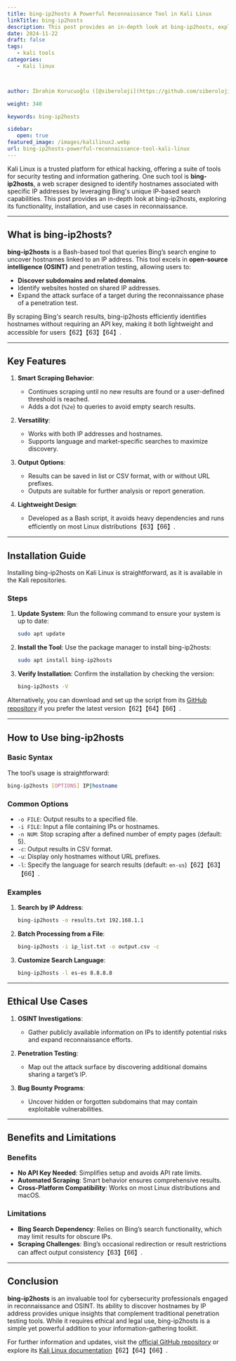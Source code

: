 ```yaml
---
title: bing-ip2hosts A Powerful Reconnaissance Tool in Kali Linux
linkTitle: bing-ip2hosts
description: This post provides an in-depth look at bing-ip2hosts, exploring its functionality, installation, and use cases in reconnaissance.
date: 2024-11-22
draft: false
tags:
   - kali tools
categories:
   - Kali linux



author: İbrahim Korucuoğlu ([@siberoloji](https://github.com/siberoloji))

weight: 340

keywords: bing-ip2hosts

sidebar:
   open: true
featured_image: /images/kalilinux2.webp
url: bing-ip2hosts-powerful-reconnaissance-tool-kali-linux
---
```

Kali Linux is a trusted platform for ethical hacking, offering a suite of tools for security testing and information gathering. One such tool is **bing-ip2hosts**, a web scraper designed to identify hostnames associated with specific IP addresses by leveraging Bing's unique IP-based search capabilities. This post provides an in-depth look at bing-ip2hosts, exploring its functionality, installation, and use cases in reconnaissance.

---

## What is bing-ip2hosts?

**bing-ip2hosts** is a Bash-based tool that queries Bing’s search engine to uncover hostnames linked to an IP address. This tool excels in **open-source intelligence (OSINT)** and penetration testing, allowing users to:

- **Discover subdomains and related domains**.
- Identify websites hosted on shared IP addresses.
- Expand the attack surface of a target during the reconnaissance phase of a penetration test.

By scraping Bing's search results, bing-ip2hosts efficiently identifies hostnames without requiring an API key, making it both lightweight and accessible for users【62】【63】【64】.

---

## Key Features

1. **Smart Scraping Behavior**:
   - Continues scraping until no new results are found or a user-defined threshold is reached.
   - Adds a dot (`%2e`) to queries to avoid empty search results.

2. **Versatility**:
   - Works with both IP addresses and hostnames.
   - Supports language and market-specific searches to maximize discovery.

3. **Output Options**:
   - Results can be saved in list or CSV format, with or without URL prefixes.
   - Outputs are suitable for further analysis or report generation.

4. **Lightweight Design**:
   - Developed as a Bash script, it avoids heavy dependencies and runs efficiently on most Linux distributions【63】【66】.

---

## Installation Guide

Installing bing-ip2hosts on Kali Linux is straightforward, as it is available in the Kali repositories.

### Steps

1. **Update System**:
   Run the following command to ensure your system is up to date:

   ```bash
   sudo apt update
   ```

2. **Install the Tool**:
   Use the package manager to install bing-ip2hosts:

   ```bash
   sudo apt install bing-ip2hosts
   ```

3. **Verify Installation**:
   Confirm the installation by checking the version:

   ```bash
   bing-ip2hosts -V
   ```

Alternatively, you can download and set up the script from its [GitHub repository](https://github.com/urbanadventurer/bing-ip2hosts) if you prefer the latest version【62】【64】【66】.

---

## How to Use bing-ip2hosts

### Basic Syntax

The tool’s usage is straightforward:

```bash
bing-ip2hosts [OPTIONS] IP|hostname
```

### Common Options

- `-o FILE`: Output results to a specified file.
- `-i FILE`: Input a file containing IPs or hostnames.
- `-n NUM`: Stop scraping after a defined number of empty pages (default: 5).
- `-c`: Output results in CSV format.
- `-u`: Display only hostnames without URL prefixes.
- `-l`: Specify the language for search results (default: `en-us`)【62】【63】【66】.

### Examples

1. **Search by IP Address**:

   ```bash
   bing-ip2hosts -o results.txt 192.168.1.1
   ```

2. **Batch Processing from a File**:

   ```bash
   bing-ip2hosts -i ip_list.txt -o output.csv -c
   ```

3. **Customize Search Language**:

   ```bash
   bing-ip2hosts -l es-es 8.8.8.8
   ```

---

## Ethical Use Cases

1. **OSINT Investigations**:
   - Gather publicly available information on IPs to identify potential risks and expand reconnaissance efforts.

2. **Penetration Testing**:
   - Map out the attack surface by discovering additional domains sharing a target’s IP.

3. **Bug Bounty Programs**:
   - Uncover hidden or forgotten subdomains that may contain exploitable vulnerabilities.

---

## Benefits and Limitations

### Benefits

- **No API Key Needed**: Simplifies setup and avoids API rate limits.
- **Automated Scraping**: Smart behavior ensures comprehensive results.
- **Cross-Platform Compatibility**: Works on most Linux distributions and macOS.

### Limitations

- **Bing Search Dependency**: Relies on Bing’s search functionality, which may limit results for obscure IPs.
- **Scraping Challenges**: Bing’s occasional redirection or result restrictions can affect output consistency【63】【66】.

---

## Conclusion

**bing-ip2hosts** is an invaluable tool for cybersecurity professionals engaged in reconnaissance and OSINT. Its ability to discover hostnames by IP address provides unique insights that complement traditional penetration testing tools. While it requires ethical and legal use, bing-ip2hosts is a simple yet powerful addition to your information-gathering toolkit.

For further information and updates, visit the [official GitHub repository](https://github.com/urbanadventurer/bing-ip2hosts) or explore its [Kali Linux documentation](https://tools.kali.org/information-gathering/bing-ip2hosts)【62】【64】【66】.
